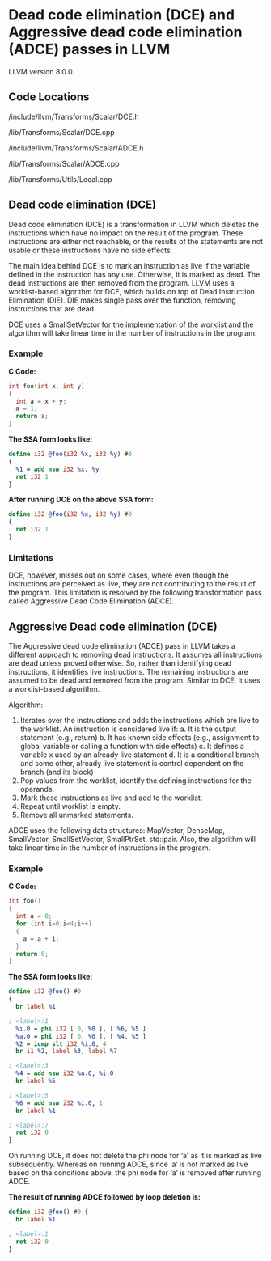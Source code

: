 # Dead code elimination (DCE) and Aggressive dead code elimination (ADCE) passes in LLVM

LLVM version 8.0.0.

## Code Locations

/include/llvm/Transforms/Scalar/DCE.h

/lib/Transforms/Scalar/DCE.cpp

/include/llvm/Transforms/Scalar/ADCE.h

/lib/Transforms/Scalar/ADCE.cpp

/lib/Transforms/Utils/Local.cpp

## Dead code elimination (DCE)
Dead code elimination (DCE) is a transformation in LLVM which deletes the instructions which have no impact on the result of the program. These instructions are either not reachable, or the results of the statements are not usable or these instructions have no side effects. 

The main idea behind DCE is to mark an instruction as live if the variable defined in the instruction has any use. Otherwise, it is marked as dead. The dead instructions are then removed from the program. LLVM uses a worklist-based algorithm for DCE, which builds on top of Dead Instruction Elimination (DIE). DIE makes single pass over the function, removing instructions that are dead. 

DCE uses a SmallSetVector for the implementation of the worklist and the algorithm will take linear time in the number of instructions in the program. 


### Example

**C Code:**
```c
int foo(int x, int y)
{
  int a = x + y;
  a = 1;
  return a;
}
```

**The SSA form looks like:**
```ll
define i32 @foo(i32 %x, i32 %y) #0 
{
  %1 = add nsw i32 %x, %y
  ret i32 1
}
```
**After running DCE on the above SSA form:**

```ll
define i32 @foo(i32 %x, i32 %y) #0 
{
  ret i32 1
}
```

### Limitations

DCE, however, misses out on some cases, where even though the instructions are perceived as live, they are not contributing to the result of the program. This limitation is resolved by the following transformation pass called Aggressive Dead Code Elimination (ADCE).


## Aggressive Dead code elimination (DCE) 

The Aggressive dead code elimination (ADCE) pass in LLVM takes a different approach to removing dead instructions. It assumes all instructions are dead unless proved otherwise. So, rather than identifying dead instructions, it identifies live instructions. The remaining instructions are assumed to be dead and removed from the program. Similar to DCE, it uses a worklist-based algorithm. 

Algorithm: 

1.	Iterates over the instructions and adds the instructions which are live to the worklist. An instruction is considered live if: 
    a.	It is the output statement (e.g., return)
    b.	It has known side effects (e.g., assignment to global variable or calling a function with side effects)
    c.	It defines a variable x used by an already live statement
    d.	It is a conditional branch, and some other, already live statement is control dependent on the branch (and its block)
2.	Pop values from the worklist, identify the defining instructions for the operands. 
3.	Mark these instructions as live and add to the worklist.  
4.	Repeat until worklist is empty.
5.	Remove all unmarked statements.

ADCE uses the following data structures: MapVector, DenseMap, SmallVector, SmallSetVector, SmallPtrSet, std::pair. Also, the algorithm will take linear time in the number of instructions in the program. 

### Example

**C Code:**

```c
int foo()
{
  int a = 0;
  for (int i=0;i<4;i++)
  {
    a = a + i;
  }
  return 0;
}
```

**The SSA form looks like:**

```ll
define i32 @foo() #0 
{
  br label %1

; <label>:1                                      
  %i.0 = phi i32 [ 0, %0 ], [ %6, %5 ]
  %a.0 = phi i32 [ 0, %0 ], [ %4, %5 ]
  %2 = icmp slt i32 %i.0, 4
  br i1 %2, label %3, label %7

; <label>:3                                       
  %4 = add nsw i32 %a.0, %i.0
  br label %5

; <label>:5                                      
  %6 = add nsw i32 %i.0, 1
  br label %1

; <label>:7                                      
  ret i32 0
}
```

On running DCE, it does not delete the phi node for ‘a’ as it is marked as live subsequently. Whereas on running ADCE, since ‘a’ is not marked as live based on the conditions above, the phi node for ‘a’ is removed after running ADCE. 

**The result of running ADCE followed by loop deletion is:**

```ll
define i32 @foo() #0 {
  br label %1

; <label>:1                                     
  ret i32 0
}
```
